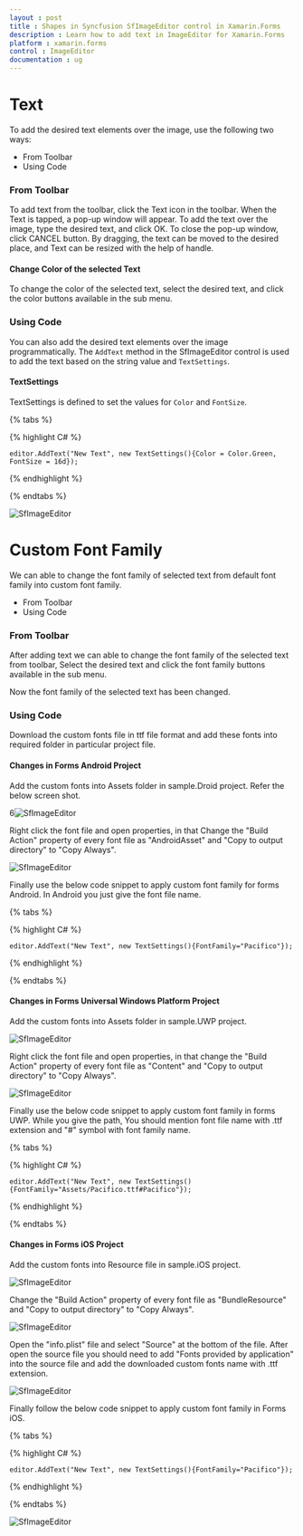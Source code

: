 ```yaml
---
layout : post
title : Shapes in Syncfusion SfImageEditor control in Xamarin.Forms
description : Learn how to add text in ImageEditor for Xamarin.Forms
platform : xamarin.forms
control : ImageEditor
documentation : ug
---
```


# Text

To add the desired text elements over the image, use the following two ways:

* From Toolbar
* Using Code

### From Toolbar

To add text from the toolbar, click the Text icon in the toolbar. When the Text is tapped, a pop-up window will appear. To add the text over the image, type the desired text, and click OK. To close the pop-up window, click CANCEL button. By dragging, the text can be moved to the desired place, and Text can be resized with the help of handle.

#### Change Color of the selected Text

To change the color of the selected text, select the desired text, and click the color buttons available in the sub menu.

### Using Code

You can also add the desired text elements over the image programmatically. The `AddText` method in the SfImageEditor control is used to add the text based on the string value and `TextSettings`.

#### TextSettings

TextSettings is defined to set the values for `Color` and `FontSize`.


{% tabs %}

{% highlight C# %}

    editor.AddText("New Text", new TextSettings(){Color = Color.Green, FontSize = 16d});

{% endhighlight %}

{% endtabs %}

![SfImageEditor](ImageEditor_images/text.png)


# Custom Font Family

We can able to change the font family of selected text from default font family into custom font family.

   * From Toolbar
   * Using Code

### From Toolbar

After adding text we can able to change the font family of the selected text from toolbar, Select the desired text and click the font family buttons available in the sub menu.
   
Now the font family of the selected text has been changed.

### Using Code

Download the custom fonts file in ttf file format and add these fonts into required folder in particular project file.

#### Changes in Forms Android Project

Add the custom fonts into Assets folder in sample.Droid project. Refer the below screen shot.

6![SfImageEditor](ImageEditor_images/AndroidCustomFonts1.png)
   
Right click the font file and open properties, in that Change the "Build Action" property of every font file as "AndroidAsset" and "Copy to output directory" to "Copy Always".
    
![SfImageEditor](ImageEditor_images/AndroisCustomFont2.png)
    
Finally use the below code snippet to apply custom font family for forms Android. In Android you just give the font file name.

{% tabs %}

{% highlight C# %}

    editor.AddText("New Text", new TextSettings(){FontFamily="Pacifico"});

{% endhighlight %}

{% endtabs %}

#### Changes in Forms Universal Windows Platform Project

Add the custom fonts into Assets folder in sample.UWP project.
    
![SfImageEditor](ImageEditor_images/UWPCsutomFont1.png)

Right click the font file and open properties, in that change the  "Build Action" property of every font file as "Content" and "Copy to output directory" to "Copy Always".
    
![SfImageEditor](ImageEditor_images/UWPCustomFont2.png)

Finally use the below code snippet to apply custom font family in forms UWP. While you give the path, You should mention font file name with .ttf extension and "#" symbol
with font family name.

{% tabs %}

{% highlight C# %}

    editor.AddText("New Text", new TextSettings(){FontFamily="Assets/Pacifico.ttf#Pacifico"});

{% endhighlight %}

{% endtabs %}

#### Changes in Forms iOS Project

Add the custom fonts into Resource file in sample.iOS project.

![SfImageEditor](ImageEditor_images/iOSCustomFont1.png)
    
Change the "Build Action" property of every font file as "BundleResource" and "Copy to output directory" to "Copy Always".

![SfImageEditor](ImageEditor_images/iOSCustomFont2.png)
    
Open the "info.plist" file and select "Source" at the bottom of the file.
After open the source file you should need to add "Fonts provided by application" into the source file and add the downloaded custom fonts name with .ttf extension.

![SfImageEditor](ImageEditor_images/iOSCustomFont3.png)

Finally follow the below code snippet to apply custom font family in Forms iOS.

{% tabs %}

{% highlight C# %}

    editor.AddText("New Text", new TextSettings(){FontFamily="Pacifico"});

{% endhighlight %}

{% endtabs %}

![SfImageEditor](ImageEditor_images/FontFamily.png)